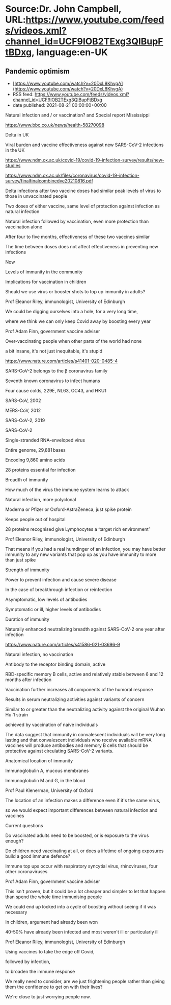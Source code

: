 # Source:Dr. John Campbell, URL:https://www.youtube.com/feeds/videos.xml?channel_id=UCF9IOB2TExg3QIBupFtBDxg, language:en-UK

## Pandemic optimism
 - [https://www.youtube.com/watch?v=20DxL8KhvgA](https://www.youtube.com/watch?v=20DxL8KhvgA)
 - RSS feed: https://www.youtube.com/feeds/videos.xml?channel_id=UCF9IOB2TExg3QIBupFtBDxg
 - date published: 2021-08-21 00:00:00+00:00

Natural infection and / or vaccination? and Special report Mississippi

https://www.bbc.co.uk/news/health-58270098

Delta in UK

Viral burden and vaccine effectiveness against new SARS-CoV-2 infections in the UK 

https://www.ndm.ox.ac.uk/covid-19/covid-19-infection-survey/results/new-studies

https://www.ndm.ox.ac.uk/files/coronavirus/covid-19-infection-survey/finalfinalcombinedve20210816.pdf

Delta infections after two vaccine doses had similar peak levels of virus to those in unvaccinated people

Two doses of either vaccine, same level of protection against infection as natural infection

Natural infection followed by vaccination, even more protection than vaccination alone

After four to five months, effectiveness of these two vaccines similar

The time between doses does not affect effectiveness in preventing new infections

Now

Levels of immunity in the community

Implications for vaccination in children

Should we use virus or booster shots to top up immunity in adults?

Prof Eleanor Riley, immunologist, University of Edinburgh

We could be digging ourselves into a hole, for a very long time, 

where we think we can only keep Covid away by boosting every year

Prof Adam Finn, government vaccine adviser

Over-vaccinating people when other parts of the world had none

a bit insane, it's not just inequitable, it's stupid

https://www.nature.com/articles/s41401-020-0485-4

SARS-CoV-2 belongs to the β coronavirus family

Seventh known coronavirus to infect humans

Four cause colds, 229E, NL63, OC43, and HKU1

SARS-CoV, 2002

MERS-CoV, 2012

SARS-CoV-2, 2019

SARS-CoV-2

Single-stranded RNA-enveloped virus

Entire genome, 29,881 bases

Encoding 9,860 amino acids

28 proteins essential for infection

Breadth of immunity

How much of the virus the immune system learns to attack

Natural infection, more polyclonal

Moderna or Pfizer or Oxford-AstraZeneca, just spike protein

Keeps people out of hospital

28 proteins recognised give Lymphocytes a ‘target rich environment’

Prof Eleanor Riley, immunologist, University of Edinburgh

That means if you had a real humdinger of an infection, you may have better immunity to any new variants that pop up as you have immunity to more than just spike

Strength of immunity

Power to prevent infection and cause severe disease

In the case of breakthrough infection or reinfection

Asymptomatic, low levels of antibodies

Symptomatic or ill, higher levels of antibodies

Duration of immunity

Naturally enhanced neutralizing breadth against SARS-CoV-2 one year after infection

https://www.nature.com/articles/s41586-021-03696-9

Natural infection, no vaccination

Antibody to the receptor binding domain, active

RBD-specific memory B cells, active and relatively stable between 6 and 12 months after infection

Vaccination further increases all components of the humoral response

Results in serum neutralizing activities against variants of concern

Similar to or greater than the neutralizing activity against the original Wuhan Hu-1 strain

achieved by vaccination of naive individuals

The data suggest that immunity in convalescent individuals will be very long lasting and that convalescent individuals who receive available mRNA vaccines will produce antibodies and memory B cells that should be protective against circulating SARS-CoV-2 variants.

Anatomical location of immunity

Immunoglobulin A, mucous membranes

Immunoglobulin M and G, in the blood

Prof Paul Klenerman, University of Oxford

The location of an infection makes a difference even if it's the same virus,

so we would expect important differences between natural infection and vaccines

Current questions

Do vaccinated adults need to be boosted, or is exposure to the virus enough?

Do children need vaccinating at all, or does a lifetime of ongoing exposures build a good immune defence? 

Immune top ups occur with respiratory syncytial virus, rhinoviruses, four other coronaviruses

Prof Adam Finn, government vaccine adviser

This isn't proven, but it could be a lot cheaper and simpler to let that happen than spend the whole time immunising people

We could end up locked into a cycle of boosting without seeing if it was necessary

In children, argument had already been won

 40-50% have already been infected and most weren't ill or particularly ill

Prof Eleanor Riley, immunologist, University of Edinburgh

Using vaccines to take the edge off Covid, 

followed by infection, 

to broaden the immune response

We really need to consider, are we just frightening people rather than giving them the confidence to get on with their lives? 

We're close to just worrying people now.

